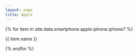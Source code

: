 ```yaml
---
layout: page
title: Apple
---
```


{% for item in site.data.smartphone.apple.iphone.iphone7 %}
  <p>{{ item.name }}</p>
{% endfor %}
